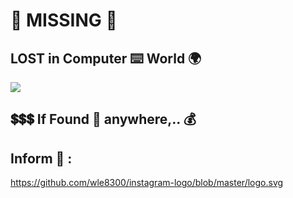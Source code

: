# :construction: MISSING :stop_sign:

## LOST in Computer :keyboard: World :earth_africa:

<img src="https://github.com/Senthil-Lakshmikanth/Senthil-Lakshmikanth/blob/main/Glitch.gif">

## :heavy_dollar_sign::heavy_dollar_sign::heavy_dollar_sign: If Found :mag_right: anywhere,.. :moneybag:

## Inform :mobile_phone_off: :
https://github.com/wle8300/instagram-logo/blob/master/logo.svg

